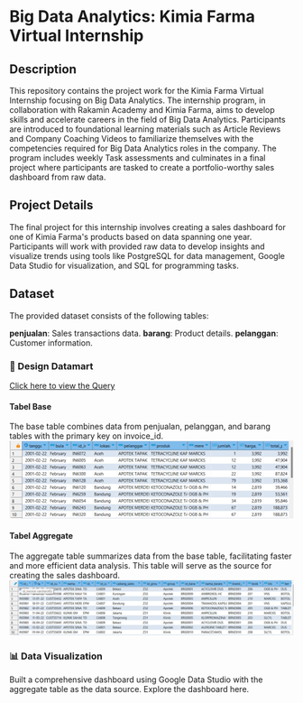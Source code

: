 # Big Data Analytics: Kimia Farma Virtual Internship

## Description
This repository contains the project work for the Kimia Farma Virtual Internship focusing on Big Data Analytics. The internship program, in collaboration with Rakamin Academy and Kimia Farma, aims to develop skills and accelerate careers in the field of Big Data Analytics. Participants are introduced to foundational learning materials such as Article Reviews and Company Coaching Videos to familiarize themselves with the competencies required for Big Data Analytics roles in the company. The program includes weekly Task assessments and culminates in a final project where participants are tasked to create a portfolio-worthy sales dashboard from raw data.

## Project Details
The final project for this internship involves creating a sales dashboard for one of Kimia Farma's products based on data spanning one year. Participants will work with provided raw data to develop insights and visualize trends using tools like PostgreSQL for data management, Google Data Studio for visualization, and SQL for programming tasks.

## Dataset
The provided dataset consists of the following tables:

**penjualan**: Sales transactions data.
**barang**: Product details.
**pelanggan**: Customer information.

### 📂 Design Datamart
[Click here to view the Query](#)

#### Tabel Base
The base table combines data from penjualan, pelanggan, and barang tables with the primary key on invoice_id.
![Sample Base Table](https://github.com/geosimarmata/Big-Data-Analytics-at-Kimia-Farma/blob/main/Figs/Agg_table_fig.png)

#### Tabel Aggregate
The aggregate table summarizes data from the base table, facilitating faster and more efficient data analysis. This table will serve as the source for creating the sales dashboard.
![Sample Aggregate Table](https://github.com/geosimarmata/Big-Data-Analytics-at-Kimia-Farma/blob/main/Figs/Base_table_fig.png)

### 📊 Data Visualization
Built a comprehensive dashboard using Google Data Studio with the aggregate table as the data source. Explore the dashboard here.

